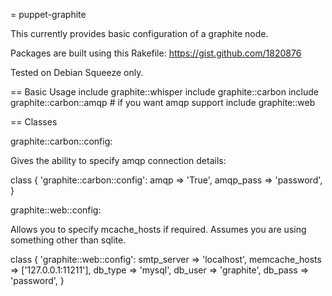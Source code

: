 = puppet-graphite

This currently provides basic configuration of a graphite node.

Packages are built using this Rakefile: https://gist.github.com/1820876

Tested on Debian Squeeze only.

== Basic Usage
  include graphite::whisper
  include graphite::carbon
  include graphite::carbon::amqp # if you want amqp support
  include graphite::web

== Classes

graphite::carbon::config:

Gives the ability to specify amqp connection details:

  class {
    'graphite::carbon::config':
      amqp      => 'True',
      amqp_pass => 'password',
  }


graphite::web::config:

Allows you to specify mcache_hosts if required. Assumes you are using
something other than sqlite.

  class {
    'graphite::web::config':
      smtp_server    => 'localhost',
      memcache_hosts => ['127.0.0.1:11211'],
      db_type        => 'mysql',
      db_user        => 'graphite',
      db_pass        => 'password',
  }

